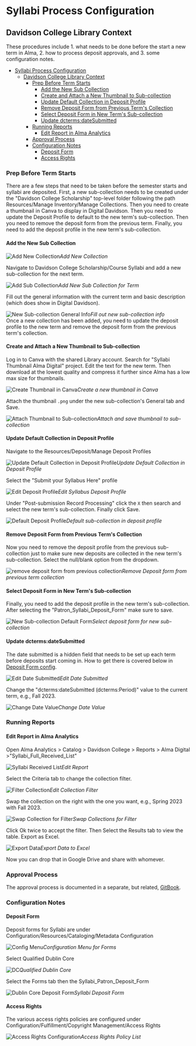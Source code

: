 # Syllabi Process Configuration

## Davidson College Library Context

These procedures include 1. what needs to be done before the start a new term in Alma, 2. how to process deposit approvals, and 3. some configuration notes.

- [Syllabi Process Configuration](#syllabi-process-configuration)
  - [Davidson College Library Context](#davidson-college-library-context)
    - [Prep Before Term Starts](#prep-before-term-starts)
      - [Add the New Sub Collection](#add-the-new-sub-collection)
      - [Create and Attach a New Thumbnail to Sub-collection](#create-and-attach-a-new-thumbnail-to-sub-collection)
      - [Update Default Collection in Deposit Profile](#update-default-collection-in-deposit-profile)
      - [Remove Deposit Form from Previous Term's Collection](#remove-deposit-form-from-previous-terms-collection)
      - [Select Deposit Form in New Term's Sub-collection](#select-deposit-form-in-new-terms-sub-collection)
      - [Update dcterms:dateSubmitted](#update-dctermsdatesubmitted)
    - [Running Reports](#running-reports)
      - [Edit Report in Alma Analytics](#edit-report-in-alma-analytics)
    - [Approval Process](#approval-process)
    - [Configuration Notes](#configuration-notes)
      - [Deposit Form](#deposit-form)
      - [Access Rights](#access-rights)

### Prep Before Term Starts

There are a few steps that need to be taken before the semester starts and syllabi are deposited. First, a new sub-collection needs to be created under the "Davidson College Scholarship" top-level folder following the path Resources/Manage Inventory/Manage Collections. Then you need to create a thumbnail in Canva to display in Digital Davidson. Then you need to update the Deposit Profile to default to the new term's sub-collection. Then you need to remove the deposit form from the previous term. Finally, you need to add the deposit profile in the new term's sub-collection.

#### Add the New Sub Collection

![Add New Collection](../syllabi/help_files/Add_Sub_Collection.png)*Add New Collection*  

Navigate to Davidson College Scholarship/Course Syllabi and add a new sub-collection for the next term.

![Add Sub Collection](../syllabi/help_files/Add_Sub_Collection_Term.png)*Add New Sub Collection for Term*  

Fill out the general information with the current term and basic description (which does show in Digital Davidson).

![New Sub-collection General Info](../syllabi/help_files/Add_Sub_Collection_Bib_Info.png)*Fill out new sub-collection info*  
Once a new collection has been added, you need to update the deposit profile to the new term and remove the deposit form from the previous term's collection.

#### Create and Attach a New Thumbnail to Sub-collection

Log in to Canva with the shared Library account. Search for "Syllabi Thumbnail Alma Digital" project. Edit the text for the new term. Then download at the lowest quality and compress it further since Alma has a low max size for thumbnails.

![Create Thumbnail in Canva](../syllabi/help_files/Add_Sub_Collection_Thumbail_Canva.png)*Create a new thumbnail in Canva*  

Attach the thumbnail `.png` under the new sub-collection's General tab and Save.

![Attach Thumbnail to Sub-collection](../syllabi/help_files/Add_Sub_Collection_Thumbail.png)*Attach and save thumbnail to sub-collection*  

#### Update Default Collection in Deposit Profile

Navigate to the Resources/Deposit/Manage Deposit Profiles

![Update Default Collection in Deposit Profile](../syllabi/help_files/Add_Sub_Collection_Deposit_Profile.png)*Update Default Collection in Deposit Profile*  

Select the "Submit your Syllabus Here" profile

![Edit Deposit Profile](../syllabi/help_files/Add_Sub_Collection_Deposit_Profile_Syllabus.png)*Edit Syllabus Deposit Profile*  

Under "Post-submission Record Processing" click the `X` then search and select the new term's sub-collection. Finally click Save.

![Default Deposit Profile](../syllabi/help_files/Add_Sub_Collection_Deposit_Default.png)*Default sub-collection in deposit profile*  

#### Remove Deposit Form from Previous Term's Collection

Now you need to remove the deposit profile from the previous sub-collection just to make sure new deposits are collected in the new term's sub-collection. Select the null/blank option from the dropdown.

![remove deposit form from previous collection](../syllabi/help_files/Add_Sub_Collection_Previous_Term.png)*Remove Deposit form from previous term collection*  

#### Select Deposit Form in New Term's Sub-collection

Finally, you need to add the deposit profile in the new term's sub-collection. After selecting the "Patron_Syllabi_Deposit_Form" make sure to save.

![New Sub-collection Default Form](../syllabi/help_files/Add_Sub_Collection_Form.png)*Select deposit form for new sub-collection*  

#### Update dcterms:dateSubmitted

The date submitted is a hidden field that needs to be set up each term before deposits start coming in. How to get there is covered below in [Deposit Form config](#deposit-form).

![Edit Date Submitted](../syllabi/help_files/date-submit-edit.png)*Edit Date Submitted*  

Change the "dcterms:dateSubmitted (dcterms:Period)" value to the current term, e.g., Fall 2023.

![Change Date Value](../syllabi/help_files/date-submit-value.png)*Change Date Value*

### Running Reports

#### Edit Report in Alma Analytics

Open Alma Analytics > Catalog > Davidson College > Reports > Alma Digital >"Syllabi_Full_Received_List"

![Syllabi Received List](help_files/report-creation.png)*Edit Report*  

Select the Criteria tab to change the collection filter.

![Filter Collection](help_files/report-creation-2.png)*Edit Collection Filter*  

Swap the collection on the right with the one you want, e.g., Spring 2023 with Fall 2023.

![Swap Collection for Filter](help_files/report-creation-3.png)*Swap Collections for Filter*  

Click Ok twice to accept the filter. Then Select the Results tab to view the table. Export as Excel.

![Export Data](help_files/report-creation-4.png)*Export Data to Excel*  

Now you can drop that in Google Drive and share with whomever.

### Approval Process

The approval process is documented in a separate, but related, [GitBook](https://davidson-library.gitbook.io/systems-documentation/alma-digital/syllabi).

### Configuration Notes

#### Deposit Form

Deposit forms for Syllabi are under Configuration/Resources/Cataloging/Metadata Configuration

![Config Menu](../syllabi/help_files/Config_MD.png)*Configuration Menu for Forms*  

Select Qualified Dublin Core

![DC](../syllabi/help_files/Config_MD_DC.png)*Qualified Dublin Core*  

Select the Forms tab then the Syllabi_Patron_Deposit_Form

![Dublin Core Deposit Form](../syllabi/help_files/Config_MD_Form.png)*Syllabi Deposit Form*  

#### Access Rights

The various access rights policies are configured under Configuration/Fulfillment/Copyright Management/Access Rights

![Access Rights Configuration](../syllabi/help_files/Config_Access.png)*Access Rights Policy List*  

